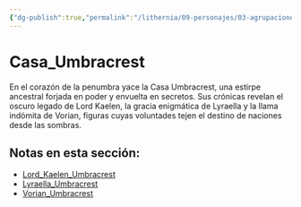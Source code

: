 ```yaml
---
{"dg-publish":true,"permalink":"/lithernia/09-personajes/03-agrupaciones/casa-umbracrest/home/"}
---
```


# Casa_Umbracrest

En el corazón de la penumbra yace la Casa Umbracrest, una estirpe ancestral forjada en poder y envuelta en secretos. Sus crónicas revelan el oscuro legado de Lord Kaelen, la gracia enigmática de Lyraella y la llama indómita de Vorian, figuras cuyas voluntades tejen el destino de naciones desde las sombras.

## Notas en esta sección:
- [Lord_Kaelen_Umbracrest](./Lord_Kaelen_Umbracrest.md)
- [Lyraella_Umbracrest](./Lyraella_Umbracrest.md)
- [Vorian_Umbracrest](./Vorian_Umbracrest.md)

